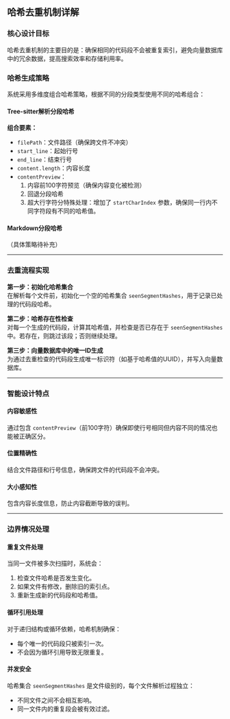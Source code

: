 ## 哈希去重机制详解

### 核心设计目标

哈希去重机制的主要目的是：确保相同的代码段不会被重复索引，避免向量数据库中的冗余数据，提高搜索效率和存储利用率。

### 哈希生成策略

系统采用多维度组合哈希策略，根据不同的分段类型使用不同的哈希组合：

#### Tree-sitter解析分段哈希

**组合要素：**

- `filePath`：文件路径（确保跨文件不冲突）
- `start_line`：起始行号
- `end_line`：结束行号
- `content.length`：内容长度
- `contentPreview`：
  1. 内容前100字符预览（确保内容变化被检测）
  2. 回退分段哈希
  3. 超大行字符分特殊处理：增加了 `startCharIndex` 参数，确保同一行内不同字符段有不同的哈希值。

#### Markdown分段哈希

（具体策略待补充）

---

### 去重流程实现

**第一步：初始化哈希集合**  
在解析每个文件前，初始化一个空的哈希集合 `seenSegmentHashes`，用于记录已处理的代码段哈希。

**第二步：哈希存在性检查**  
对每一个生成的代码段，计算其哈希值，并检查是否已存在于 `seenSegmentHashes` 中。若存在，则跳过该段；否则继续处理。

**第三步：向量数据库中的唯一ID生成**  
为通过去重检查的代码段生成唯一标识符（如基于哈希值的UUID），并写入向量数据库。

---

### 智能设计特点

#### 内容敏感性
通过包含 `contentPreview`（前100字符）确保即使行号相同但内容不同的情况也能被正确区分。

#### 位置精确性
结合文件路径和行号信息，确保跨文件的代码段不会冲突。

#### 大小感知性
包含内容长度信息，防止内容截断导致的误判。

---

### 边界情况处理

#### 重复文件处理
当同一文件被多次扫描时，系统会：

1. 检查文件哈希是否发生变化。
2. 如果文件有修改，删除旧的索引点。
3. 重新生成新的代码段和哈希值。

#### 循环引用处理
对于递归结构或循环依赖，哈希机制确保：

- 每个唯一的代码段只被索引一次。
- 不会因为循环引用导致无限重复。

#### 并发安全
哈希集合 `seenSegmentHashes` 是文件级别的，每个文件解析过程独立：

- 不同文件之间不会相互影响。
- 同一文件内的重复段会被有效过滤。
